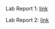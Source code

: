 Lab Report 1: [link](https://jina-leemon.github.io/CSE15L/Lab_report_1/Lab_report_1)

Lab Report 2: [link](https://jina-leemon.github.io/CSE15L/Lab_report_2/Lab_report_2)